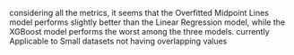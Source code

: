 considering all the metrics, it seems that the Overfitted Midpoint Lines model performs slightly better than the Linear Regression model, while the XGBoost model performs the worst among the three models.
currently Applicable to Small datasets not having overlapping values
